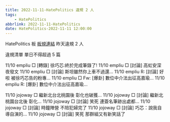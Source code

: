 ```yaml
---
title: 2022-11-11-HatePolitics 違規 2 人
tags:
    - HatePolitics
abbrlink: 2022-11-11-HatePolitics
date: HatePolitics-2022-11-11 12:00:00
---
```

HatePolitics 板 [板規連結](https://www.ptt.cc/bbs/HatePolitics/M.1617115262.A.D60.html)
昨天違規 2 人
<!-- more -->

違規清單
單日不得超過 5 篇

11/10 empliu □ [轉錄] 徐巧芯:終於完成筆錄了!
11/10 empliu □ [討論] 高虹安深夜發文
11/10 empliu □ [討論] 斯坦雖然你上車不過還…
11/10 empliu R: [討論] 好啦 被徐巧芯告的粉專…
11/10 empliu □ Fw: [爆卦] 數位中介法出征高嘉瑜…
11/10 empliu R: [爆卦] 數位中介法出征高嘉瑜…

11/10 jojoway □ 繼新北台北桃園後 彰化也破獲…
11/10 jojoway □ [討論] 繼新北桃園台北後 彰化…
11/10 jojoway □ [討論] 笑死 連簽名筆跡出處都…
11/10 jojoway □ [討論] 時鐘陣營 不陪犯婦完了
11/10 jojoway □ [討論] 巧芯：說我自導自演的…
11/10 jojoway □ [討論] 笑死 那群組又有新笑話了